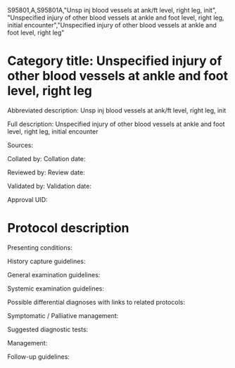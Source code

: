 S95801,A,S95801A,"Unsp inj blood vessels at ank/ft level, right leg, init", "Unspecified injury of other blood vessels at ankle and foot level, right leg, initial encounter","Unspecified injury of other blood vessels at ankle and foot level, right leg"
# Category title: Unspecified injury of other blood vessels at ankle and foot level, right leg

Abbreviated description: Unsp inj blood vessels at ank/ft level, right leg, init

Full description: Unspecified injury of other blood vessels at ankle and foot level, right leg, initial encounter

Sources:

Collated by:
Collation date:

Reviewed by:
Review date:

Validated by:
Validation date:

Approval UID:

# Protocol description

Presenting conditions:

History capture guidelines:

General examination guidelines:

Systemic examination guidelines:

Possible differential diagnoses with links to related protocols:

Symptomatic / Palliative management:

Suggested diagnostic tests:

Management:

Follow-up guidelines:
